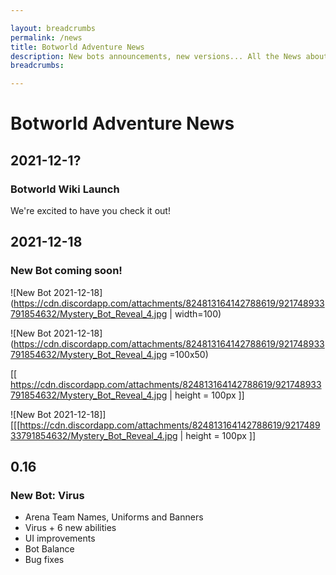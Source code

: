 ```yaml
---

layout: breadcrumbs
permalink: /news
title: Botworld Adventure News
description: New bots announcements, new versions... All the News about Botworld Adventure!
breadcrumbs:

---
```


# Botworld Adventure News



<div markdown="1" class=" ghcms ghcms-main">

## 2021-12-1?

### Botworld Wiki Launch

We're excited to have you check it out!

## 2021-12-18

### New Bot coming soon!

![New Bot 2021-12-18](https://cdn.discordapp.com/attachments/824813164142788619/921748933791854632/Mystery_Bot_Reveal_4.jpg | width=100) 

![New Bot 2021-12-18](https://cdn.discordapp.com/attachments/824813164142788619/921748933791854632/Mystery_Bot_Reveal_4.jpg =100x50) 

[[ https://cdn.discordapp.com/attachments/824813164142788619/921748933791854632/Mystery_Bot_Reveal_4.jpg | height = 100px ]]

![New Bot 2021-12-18]][[[https://cdn.discordapp.com/attachments/824813164142788619/921748933791854632/Mystery_Bot_Reveal_4.jpg | height = 100px ]]

## 0.16

### New Bot: Virus

- Arena Team Names, Uniforms and Banners
- Virus + 6 new abilities
- UI improvements
- Bot Balance
- Bug fixes

</div>
